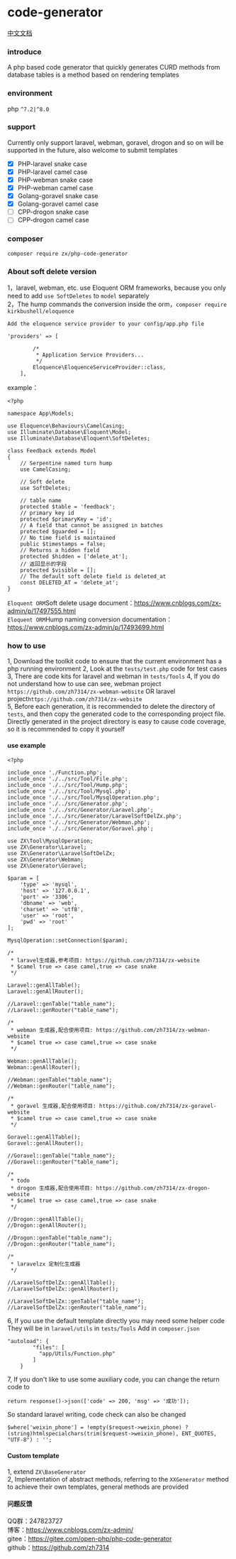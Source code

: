# code-generator

[中文文档](./README.md)

### introduce
A php based code generator that quickly generates CURD methods from database tables is a method based on rendering templates

### environment
php `^7.2|^8.0`

### support
Currently only support laravel, webman, goravel, drogon and so on will be supported in the future, also welcome to submit templates
- [x] PHP-laravel snake case
- [x] PHP-laravel camel case
- [x] PHP-webman snake case
- [x] PHP-webman camel case
- [x] Golang-goravel snake case
- [x] Golang-goravel camel case
- [ ] CPP-drogon snake case
- [ ] CPP-drogon camel case

### composer
```
composer require zx/php-code-generator
```

### About soft delete version
1，laravel, webman, etc. use Eloquent ORM frameworks, because you only need to add `use SoftDeletes` to `model` separately    
2，The hump commands the conversion inside the orm，`composer require kirkbushell/eloquence`
```
Add the eloquence service provider to your config/app.php file

'providers' => [

        /*
         * Application Service Providers...
         */
        Eloquence\EloquenceServiceProvider::class,
    ],
```
example：
```
<?php

namespace App\Models;

use Eloquence\Behaviours\CamelCasing;
use Illuminate\Database\Eloquent\Model;
use Illuminate\Database\Eloquent\SoftDeletes;

class Feedback extends Model
{
    // Serpentine named turn hump
    use CamelCasing;

    // Soft delete
    use SoftDeletes;

    // table name
    protected $table = 'feedback';
    // primary key id
    protected $primaryKey = 'id';
    // A field that cannot be assigned in batches
    protected $guarded = [];
    // No time field is maintained
    public $timestamps = false;
    // Returns a hidden field
    protected $hidden = ['delete_at'];
    // 返回显示的字段
    protected $visible = [];
    // The default soft delete field is deleted_at
    const DELETED_AT = 'delete_at';
}

```
`Eloquent ORM`Soft delete usage document：https://www.cnblogs.com/zx-admin/p/17497555.html  
`Eloquent ORM`Hump naming conversion documentation：https://www.cnblogs.com/zx-admin/p/17493699.html


### how to use
1, Download the toolkit code to ensure that the current environment has a php running environment
2, Look at the `tests/test.php` code for test cases 
3, There are code kits for laravel and webman in `tests/Tools`
4, If you do not understand how to use can see, webman project `https://github.com/zh7314/zx-webman-website` OR laravel project`https://github.com/zh7314/zx-website`   
5, Before each generation, it is recommended to delete the directory of `tests`, and then copy the generated code to the corresponding project file. Directly generated 
in the project directory is easy to cause code coverage, so it is recommended to copy it yourself


#### use example
```
<?php

include_once './Function.php';
include_once './../src/Tool/File.php';
include_once './../src/Tool/Hump.php';
include_once './../src/Tool/Mysql.php';
include_once './../src/Tool/MysqlOperation.php';
include_once './../src/Generator.php';
include_once './../src/Generator/Laravel.php';
include_once './../src/Generator/LaravelSoftDelZx.php';
include_once './../src/Generator/Webman.php';
include_once './../src/Generator/Goravel.php';

use ZX\Tool\MysqlOperation;
use ZX\Generator\Laravel;
use ZX\Generator\LaravelSoftDelZx;
use ZX\Generator\Webman;
use ZX\Generator\Goravel;

$param = [
    'type' => 'mysql',
    'host' => '127.0.0.1',
    'port' => '3306',
    'dbname' => 'web',
    'charset' => 'utf8',
    'user' => 'root',
    'pwd' => 'root'
];

MysqlOperation::setConnection($param);

/*
 * laravel生成器,参考项目: https://github.com/zh7314/zx-website
 * $camel true => case camel,true => case snake
 */

Laravel::genAllTable();
Laravel::genAllRouter();

//Laravel::genTable("table_name");
//Laravel::genRouter("table_name");

/*
 * webman 生成器,配合使用项目: https://github.com/zh7314/zx-webman-website
 * $camel true => case camel,true => case snake
 */

Webman::genAllTable();
Webman::genAllRouter();

//Webman::genTable("table_name");
//Webman::genRouter("table_name");

/*
 * goravel 生成器,配合使用项目: https://github.com/zh7314/zx-goravel-website
 * $camel true => case camel,true => case snake
 */

Goravel::genAllTable();
Goravel::genAllRouter();

//Goravel::genTable("table_name");
//Goravel::genRouter("table_name");

/*
 * todo
 * drogon 生成器,配合使用项目: https://github.com/zh7314/zx-drogon-website
 * $camel true => case camel,true => case snake
 */

//Drogon::genAllTable();
//Drogon::genAllRouter();

//Drogon::genTable("table_name");
//Drogon::genRouter("table_name");

/*
 * laravelzx 定制化生成器
 */

//LaravelSoftDelZx::genAllTable();
//LaravelSoftDelZx::genAllRouter();

//LaravelSoftDelZx::genTable("table_name");
//LaravelSoftDelZx::genRouter("table_name");

```

6, If you use the default template directly you may need some helper code
They will be in `laravel/utils` in `tests/Tools`
Add in `composer.json`


```
"autoload": {
        "files": [
          "app/Utils/Function.php"
        ]
    }
```
7, If you don't like to use some auxiliary code, you can change the return code to
```
return response()->json(['code' => 200, 'msg' => '成功']);
```
So standard laravel writing, code check can also be changed
```
$where['weixin_phone'] = !empty($request->weixin_phone) ? (string)htmlspecialchars(trim($request->weixin_phone), ENT_QUOTES, "UTF-8") : '';
```
#### Custom template
1, extend `ZX\BaseGenerator`  
2, Implementation of abstract methods, referring to the `XXGenerator` method to achieve their own templates, general methods are provided

#### 问题反馈
QQ群：247823727  
博客：https://www.cnblogs.com/zx-admin/   
gitee：https://gitee.com/open-php/php-code-generator   
github：https://github.com/zh7314

